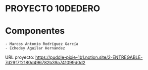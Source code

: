 # PROYECTO 10DEDERO

# Componentes
	- Marcos Antonio Rodríguez García
	- Echedey Aguilar Hernández


URL proyecto: https://puddle-pixie-1b1.notion.site/2-ENTREGABLE-7d29f7f2180d496782b39a741099d0d2